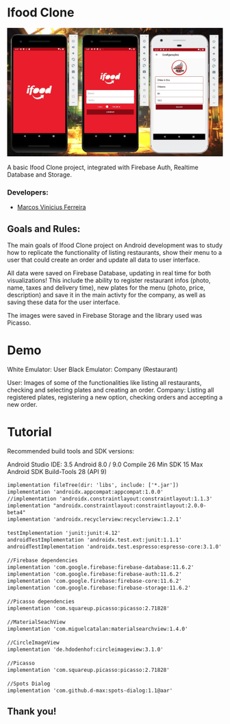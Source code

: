# Ifood Clone

<img src="./demo/ifood-clone.jpg" height="300" width="600">

A basic Ifood Clone project, integrated with Firebase Auth, Realtime Database and Storage.

### Developers: 
* [Marcos Vinicius Ferreira](https://github.com/marcosnaofazisso) 

## Goals and Rules:
The main goals of Ifood Clone project on Android development was to study how to replicate the functionality of listing restaurants, show their menu to a user that could create an order and update all data to user interface. 

All data were saved on Firebase Database, updating in real time for both visualizations! This include the ability to register restaurant infos (photo, name, taxes and delivery time), new plates for the menu (photo, price, description) and save it in the main activty for the company, as well as saving these data for the user interface.

The images were saved in Firebase Storage and the library used was Picasso.

# Demo

White Emulator: User
Black Emulator: Company (Restaurant)

User: Images of some of the functionalities like listing all restaurants, checking and selecting plates and creating an order. 
Company: Listing all registered plates, registering a new option, checking orders and accepting a new order.

# Tutorial
Recommended build tools and SDK versions:

Android Studio IDE: 3.5
Android 8.0 / 9.0
Compile 26
Min SDK 15
Max Android SDK Build-Tools 28 (API 9)

    implementation fileTree(dir: 'libs', include: ['*.jar'])
    implementation 'androidx.appcompat:appcompat:1.0.0'
    //implementation 'androidx.constraintlayout:constraintlayout:1.1.3'
    implementation "androidx.constraintlayout:constraintlayout:2.0.0-beta4"
    implementation 'androidx.recyclerview:recyclerview:1.2.1'

    testImplementation 'junit:junit:4.12'
    androidTestImplementation 'androidx.test.ext:junit:1.1.1'
    androidTestImplementation 'androidx.test.espresso:espresso-core:3.1.0'

    //Firebase dependencies
    implementation 'com.google.firebase:firebase-database:11.6.2'
    implementation 'com.google.firebase:firebase-auth:11.6.2'
    implementation 'com.google.firebase:firebase-core:11.6.2'
    implementation 'com.google.firebase:firebase-storage:11.6.2'

    //Picasso dependencies
    implementation 'com.squareup.picasso:picasso:2.71828'

    //MaterialSeachView
    implementation 'com.miguelcatalan:materialsearchview:1.4.0'

    //CircleImageView
    implementation 'de.hdodenhof:circleimageview:3.1.0'

    //Picasso
    implementation 'com.squareup.picasso:picasso:2.71828'

    //Spots Dialog
    implementation 'com.github.d-max:spots-dialog:1.1@aar'


## Thank you!

